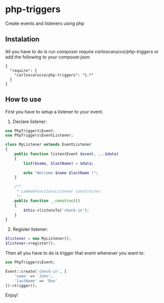 # php-triggers
Create events and listeners using php

## Instalation

All you have to do is run *composer require carloscarucce/php-triggers* or add the following to your composer.json:

```
{
  "require": {
    "carloscarucce/php-triggers": "1.*"
  }
}
```



## How to use

First you have to setup a listener to your event.

1. Declare listener:
```php
use PhpTriggers\Event;
use PhpTriggers\EventListener;

class MyListener extends EventListener
{
    public function listen(Event $event, ...$data)
    {
        list($name, $lastName) = $data;
        
        echo "Welcome $name $lastName !";
    }

    /**
     * LambdaFunctionsListener constructor.
     */
    public function __construct()
    {
        $this->listensTo('check-in');
    }
}
```

2. Register listener:
```php
$listener = new MyListener();
$listener->register();
```


Then all you have to do is trigger that event whenever you want to:

```php
use PhpTriggers\Event;

Event::create('check-in', [
    'name' => 'John',
    'lastName' => 'Doe'
])->trigger();
```

Enjoy!
